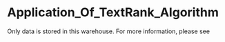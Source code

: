 # Application_Of_TextRank_Algorithm

Only data is stored in this warehouse. For more information, please see
